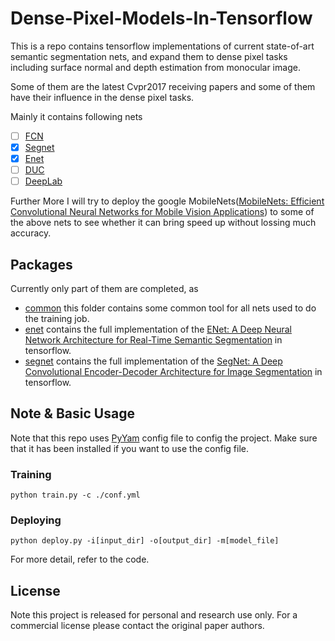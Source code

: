 # Dense-Pixel-Models-In-Tensorflow  

This is a repo contains tensorflow implementations of current state-of-art semantic segmentation nets, and expand them to dense pixel tasks including surface normal and depth estimation from monocular image.  

Some of them are the latest Cvpr2017 receiving papers and some of them have their influence in the dense pixel tasks.  

Mainly it contains following nets   
- [ ]  [FCN](https://arxiv.org/abs/1411.4038) 
- [x] [Segnet](https://arxiv.org/abs/1511.00561)     
- [x] [Enet](https://arxiv.org/abs/1606.02147)    
- [ ] [DUC](https://arxiv.org/abs/1702.08502)    
- [ ] [DeepLab](https://arxiv.org/abs/1606.00915)    

Further More I will try to deploy the google MobileNets([MobileNets: Efficient Convolutional Neural Networks for Mobile Vision Applications](https://arxiv.org/abs/1704.04861)) to some of the above nets to see whether it can bring speed up without lossing much accuracy.  

## Packages  

Currently only part of them are completed, as    
 * [common](./common) this folder contains  some common tool for all nets used to do the training job.    
 * [enet](./enet) contains the full implementation of the [ENet: A Deep Neural Network Architecture for Real-Time Semantic Segmentation](https://arxiv.org/abs/1606.02147) in tensorflow.  
 *  [segnet](./segnet) contains the full implementation of the [SegNet: A Deep Convolutional Encoder-Decoder Architecture for Image Segmentation](https://arxiv.org/abs/1511.00561) in tensorflow. 
 

##  Note & Basic Usage

Note that this repo uses [PyYam](http://pyyaml.org/)  config file to config the project. Make sure that it has been installed if you want to use the config file.   

### Training    

```
python train.py -c ./conf.yml
```

### Deploying   

```
python deploy.py -i[input_dir] -o[output_dir] -m[model_file]
```

For more detail, refer to the code. 

##  License  

Note this project is released for personal and research use only. For a commercial license please contact the original paper authors.   


